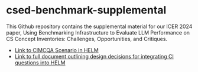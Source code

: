 # csed-benchmark-supplemental
This Github repository contains the supplemental material for our ICER 2024 paper, Using Benchmarking Infrastructure to Evaluate LLM Performance on CS Concept Inventories: Challenges, Opportunities, and Critiques.

- [Link to CIMCQA Scenario in HELM](https://github.com/Murtz5253/helm/blob/main/src/helm/benchmark/scenarios/ci_mcqa_scenario.py)
- [Link to full document outlining design decisions for integrating CI questions into HELM](https://docs.google.com/document/d/1_l2-oqKd_wa5aQeeNo8fWNPz1Thr9bGXGUbbW1QVOKM/edit?usp=sharing)
